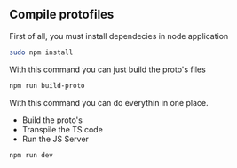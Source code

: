 ## Compile protofiles

First of all, you must install dependecies in node application
```bash
sudo npm install
```

With this command you can just build the proto's files
```bash
npm run build-proto
```

With this command you can do everythin in one place.
-  Build the proto's
-  Transpile the TS code
-  Run the JS Server
```bash
npm run dev
```